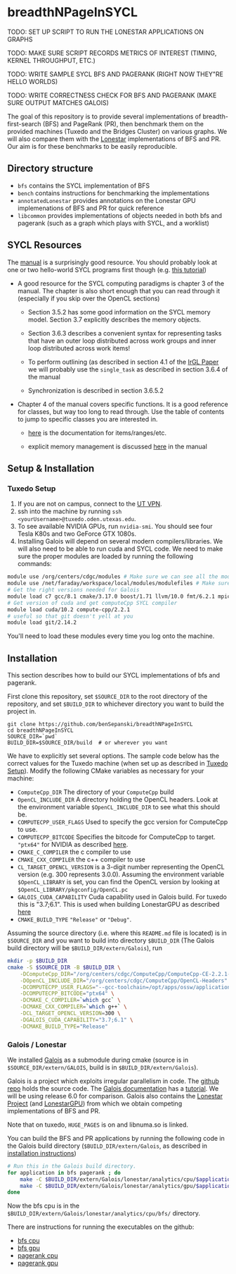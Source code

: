 # breadthNPageInSYCL

TODO: SET UP SCRIPT TO RUN THE LONESTAR APPLICATIONS ON GRAPHS

TODO: MAKE SURE SCRIPT RECORDS METRICS OF INTEREST (TIMING, KERNEL THROUGHPUT, ETC.)

TODO: WRITE SAMPLE SYCL BFS AND PAGERANK (RIGHT NOW THEY"RE HELLO WORLDS)

TODO: WRITE CORRECTNESS CHECK FOR BFS AND PAGERANK (MAKE SURE OUTPUT MATCHES GALOIS)

The goal of this repository is to provide several implementations
of breadth-first-search (BFS) and PageRank (PR),
then benchmark them on the provided machines
(Tuxedo and the Bridges Cluster) on various graphs.
We will also compare them with the [Lonestar](https://iss.oden.utexas.edu/?p=projects/galois/lonestar)
implementations of BFS and PR.
Our aim is for these benchmarks to be easily reproducible.

## Directory structure

* `bfs` contains the SYCL implementation of BFS
* `bench` contains instructions for benchmarking the
  implementations
* `annotatedLonestar` provides annotations on the Lonestar GPU
  implemenations of BFS and PR for quick reference
* `libcommon` provides implementations of objects needed in both
  bfs and pagerank (such as a graph which plays with SYCL,
  and a worklist)

## SYCL Resources

The [manual](https://www.khronos.org/registry/SYCL/specs/sycl-1.2.1.pdf)
is a surprisingly good resource.
You should probably look at one or two hello-world
SYCL programs first though (e.g. [this tutorial](https://tech.io/playgrounds/48226/introduction-to-sycl/getting-started))

* A good resource for the SYCL computing paradigms is chapter 3 of the manual.
  The chapter is also short enough that you can read through it
  (especially if you skip over the OpenCL sections)

    - Section 3.5.2 has some good information on the SYCL memory model.
      Section 3.7 explicitly describes the memory objects. 

    - Section 3.6.3 describes a convenient syntax for representing
      tasks that have an outer loop distributed across work groups
      and inner loop distributed across work items!

    - To perform outlining (as described in section 4.1
      of the [IrGL Paper](https://dl.acm.org/doi/10.1145/2983990.2984015)
      we will probably use the `single_task` as described
      in section 3.6.4 of the manual

    - Synchronization is described in section 3.6.5.2

* Chapter 4 of the manual covers specific functions. It is a good 
  reference for classes,
  but way too long to read through.
  Use the table of contents to jump to specific classes you are
  interested in.

    - [here](https://www.khronos.org/registry/SYCL/specs/sycl-1.2.1.pdf#page=150&zoom=100,96,730)
      is the documentation for items/ranges/etc.

    - explicit memory management is discussed [here](https://www.khronos.org/registry/SYCL/specs/sycl-1.2.1.pdf#page=182&zoom=100,96,329)
      in the manual

## Setup & Installation

### Tuxedo Setup

1. If you are not on campus, connect to the [UT VPN](https://wikis.utexas.edu/display/engritgpublic/Connecting+to+the+University+of+Texas+VPN).
2. ssh into the machine by running `ssh <yourUsername>@tuxedo.oden.utexas.edu`.
3. To see available NVIDIA GPUs, run `nvidia-smi`. You should see four Tesla K80s and two GeForce GTX 1080s.
4. Installing Galois will depend on several modern compilers/libraries. 
   We will also need to be able to run cuda and SYCL code. We need to make sure
   the proper modules are loaded by running the following commands:

```bash
module use /org/centers/cdgc/modules # Make sure we can see all the modules we will need:
module use /net/faraday/workspace/local/modules/modulefiles # Make sure we can see all the modules we will need:
# Get the right versions needed for Galois
module load c7 gcc/8.1 cmake/3.17.0 boost/1.71 llvm/10.0 fmt/6.2.1 mpich2/3.2
# Get version of cuda and get computeCpp SYCL compiler
module load cuda/10.2 compute-cpp/2.2.1
# useful so that git doesn't yell at you
module load git/2.14.2
```
You'll need to load these modules every time you log onto the machine.

## Installation

This section describes how to build our SYCL implementations of
bfs and pagerank.

First clone this repository, set `$SOURCE_DIR`
to the root directory of the repository, and set
`$BUILD_DIR` to whichever directory you want to build
the project in.
```
git clone https://github.com/benSepanski/breadthNPageInSYCL
cd breadthNPageInSYCL
SOURCE_DIR=`pwd`
BUILD_DIR=$SOURCE_DIR/build  # or wherever you want
```

We have to explicitly set several options.
The sample code below has the correct values for the Tuxedo machine
(when set up as described in [Tuxedo Setup](#tuxedo-setup)).
Modify the following CMake variables as necessary for your machine:

* `ComputeCpp_DIR` The directory of your `ComputeCpp` build
* `OpenCL_INCLUDE_DIR` A directory holding the OpenCL headers.
  Look at the environment variable `$OpenCL_INCLUDE_DIR` to
  see what this should be.
* `COMPUTECPP_USER_FLAGS` Used to specify the gcc version for ComputeCpp to use.
* `COMPUTECPP_BITCODE` Specifies the bitcode for ComputeCpp to target.
   `"ptx64"` for NVIDIA as described
   [here](https://developer.codeplay.com/products/computecpp/ce/guides/platform-support/targeting-nvidia-ptx).
* `CMAKE_C_COMPILER` the c compiler to use
* `CMAKE_CXX_COMPILER` the c++ compiler to use
* `CL_TARGET_OPENCL_VERSION` is a 3-digit number representing the OpenCL version
  (e.g. 300 represents 3.0.0).
  Assuming the environment variable `$OpenCL_LIBRARY` is set,
  you can find the OpenCL version by looking at `$OpenCL_LIBRARY/pkgconfig/OpenCL.pc`
* `GALOIS_CUDA_CAPABILITY` Cuda capability used in Galois build.
  For tuxedo this is "3.7;6.1". This is used when
  building LonestarGPU as described [here](https://github.com/IntelligentSoftwareSystems/Galois/tree/master/lonestar/analytics/gpu)
* `CMAKE_BUILD_TYPE` `"Release"` or `"Debug"`.

Assuming the source directory (i.e. where this `README.md` file is located)
is in `$SOURCE_DIR` and you want to build into directory `$BUILD_DIR`
(The Galois build directory will be `$BUILD_DIR/extern/Galois`), run
```bash
mkdir -p $BUILD_DIR
cmake -S $SOURCE_DIR -B $BUILD_DIR \
    -DComputeCpp_DIR="/org/centers/cdgc/ComputeCpp/ComputeCpp-CE-2.2.1-x86_64-linux-gnu/" \
    -DOpenCL_INCLUDE_DIR="/org/centers/cdgc/ComputeCpp/OpenCL-Headers" \
    -DCOMPUTECPP_USER_FLAGS="--gcc-toolchain=/opt/apps/ossw/applications/gcc/gcc-8.1/c7" \
    -DCOMPUTECPP_BITCODE="ptx64" \
    -DCMAKE_C_COMPILER=`which gcc` \
    -DCMAKE_CXX_COMPILER=`which g++` \
    -DCL_TARGET_OPENCL_VERSION=300 \
    -DGALOIS_CUDA_CAPABILITY="3.7;6.1" \
    -DCMAKE_BUILD_TYPE="Release"
```

### Galois / Lonestar

We installed [Galois](https://iss.oden.utexas.edu/?p=projects/galois)
as a submodule during cmake (source is in `$SOURCE_DIR/extern/GALOIS`,
build is in `$BUILD_DIR/extern/Galois`).

Galois is a project which exploits irregular parallelism in code. 
The [github repo](https://github.com/IntelligentSoftwareSystems/Galois) holds the source code.
The [Galois documentation](https://iss.oden.utexas.edu/projects/galois/api/current/index.html) has
a [tutorial](https://iss.oden.utexas.edu/projects/galois/api/current/tutorial.html).
We will be using release 6.0 for comparison.
Galois also contains the [Lonestar Project](https://iss.oden.utexas.edu/?p=projects/galois/lonestar)
(and [LonestarGPU](https://iss.oden.utexas.edu/?p=projects/galois/lonestargpu))
from which we obtain competing implementations of BFS and PR.

Note that on tuxedo, `HUGE_PAGES` is on and libnuma.so is linked.

You can build the BFS and PR applications by running
the following code in the Galois build directory
(`$BUILD_DIR/extern/Galois`, as described in [installation instructions](#installation))
```bash
# Run this in the Galois build directory.
for application in bfs pagerank ; do
    make -C $BUILD_DIR/extern/Galois/lonestar/analytics/cpu/$application -j
    make -C $BUILD_DIR/extern/Galois/lonestar/analytics/gpu/$application -j
done
```
Now the bfs cpu is in the `$BUILD_DIR/extern/Galois/lonestar/analytics/cpu/bfs/` directory.

There are instructions for running the executables on the github:
* [bfs cpu](https://github.com/IntelligentSoftwareSystems/Galois/tree/master/lonestar/analytics/cpu/bfs)
* [bfs gpu](https://github.com/IntelligentSoftwareSystems/Galois/tree/master/lonestar/analytics/gpu/bfs)
* [pagerank cpu](https://github.com/IntelligentSoftwareSystems/Galois/tree/master/lonestar/analytics/cpu/pagerank)
* [pagerank gpu](https://github.com/IntelligentSoftwareSystems/Galois/tree/master/lonestar/analytics/gpu/pagerank)
